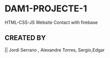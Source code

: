 # DAM1-PROJECTE-1
HTML-CSS-JS Website Contact with firebase
## CREATED BY 
|| Jordi Serrano , Alexandre Torres, Sergio,Edgar

